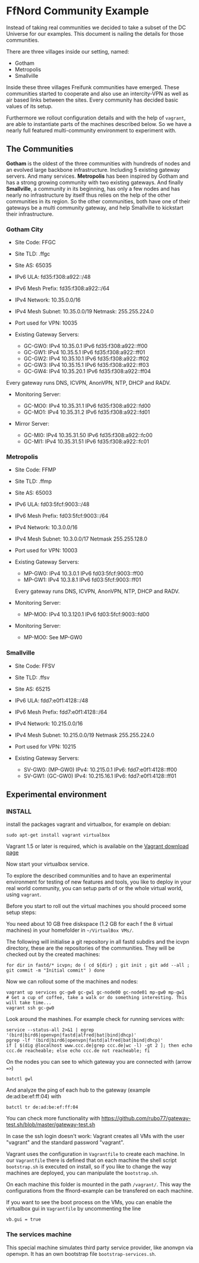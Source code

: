 # FfNord Community Example

Instead of taking real communities we decided to take a subset of the DC Universe
for our examples. This document is nailing the details for those communities.

There are three villages inside our setting, named:

 * Gotham
 * Metropolis
 * Smallville

Inside these three villages Freifunk communities have emerged. These communities
started to cooperate and also use an intercity-VPN as well as air based links
between the sites. Every community has decided basic values of its setup.

Furthermore we rollout configuration details and with the help of `vagrant`,
are able to instantiate parts of the machines described below. So we
have a nearly full featured multi-community environment to experiment with.

## The Communities 

**Gotham** is the oldest of the three communities with hundreds of nodes and
an evolved large backbone infrastructure. Including 5 existing gateway servers.
And many services. **Metropolis** has been inspired by Gotham and has a strong
growing community with two existing gateways. And finally **Smallville**, a community in its beginning, has
only a few nodes and has nearly no infrastructure by itself thus relies on the help of the other communities
in its region. So the other communities, both have one of their gateways
be a multi community gateway, and help Smallville to kickstart their infrastructure.

### Gotham City

 * Site Code: FFGC
 * Site TLD:  .ffgc
 * Site AS:   65035

 * IPv6 ULA:         fd35:f308:a922::/48
 * IPv6 Mesh Prefix: fd35:f308:a922::/64

 * IPv4 Network:     10.35.0.0/16
 * IPv4 Mesh Subnet: 10.35.0.0/19 Netmask: 255.255.224.0

 * Port used for VPN: 10035

 * Existing Gateway Servers:
   * GC-GW0: IPv4 10.35.0.1    IPv6 fd35:f308:a922::ff00
   * GC-GW1: IPv4 10.35.5.1    IPv6 fd35:f308:a922::ff01
   * GC-GW2: IPv4 10.35.10.1   IPv6 fd35:f308:a922::ff02
   * GC-GW3: IPv4 10.35.15.1   IPv6 fd35:f308:a922::ff03
   * GC-GW4: IPv4 10.35.20.1   IPv6 fd35:f308:a922::ff04

 Every gateway runs DNS, ICVPN, AnonVPN, NTP, DHCP and RADV.

 * Monitoring Server:
   * GC-MO0: IPv4 10.35.31.1   IPv6 fd35:f308:a922::fd00
   * GC-MO1: IPv4 10.35.31.2   IPv6 fd35:f308:a922::fd01

 * Mirror Server:
   * GC-MI0: IPv4 10.35.31.50   IPv6 fd35:f308:a922::fc00
   * GC-MI1: IPv4 10.35.31.51   IPv6 fd35:f308:a922::fc01


### Metropolis

 * Site Code: FFMP
 * Site TLD:  .ffmp
 * Site AS:   65003

 * IPv6 ULA:         fd03:5fcf:9003::/48
 * IPv6 Mesh Prefix: fd03:5fcf:9003::/64
  
 * IPv4 Network:     10.3.0.0/16 
 * IPv4 Mesh Subnet: 10.3.0.0/17 Netmask 255.255.128.0

 * Port used for VPN: 10003

 * Existing Gateway Servers:
   * MP-GW0: IPv4 10.3.0.1    IPv6 fd03:5fcf:9003::ff00
   * MP-GW1: IPv4 10.3.8.1    IPv6 fd03:5fcf:9003::ff01

   Every gateway runs DNS, ICVPN, AnonVPN, NTP, DHCP and RADV.

 * Monitoring Server:
   * MP-MO0: IPv4 10.3.120.1   IPv6  fd03:5fcf:9003::fd00

 * Monitoring Server:
   * MP-MO0: See MP-GW0


### Smallville

 * Site Code: FFSV
 * Site TLD:  .ffsv
 * Site AS:   65215

 * IPv6 ULA:         fdd7:e0f1:4128::/48 
 * IPv6 Mesh Prefix: fdd7:e0f1:4128::/64

 * IPv4 Network:     10.215.0.0/16
 * IPv4 Mesh Subnet: 10.215.0.0/19 Netmask 255.255.224.0
 
 * Port used for VPN: 10215

 * Existing Gateway Servers:
   * SV-GW0: (MP-GW0) IPv4: 10.215.0.1  IPv6: fdd7:e0f1:4128::ff00
   * SV-GW1: (GC-GW0) IPv4: 10.215.16.1  IPv6: fdd7:e0f1:4128::ff01


## Experimental environment

### INSTALL

install the packages vagrant and virtualbox, for example on debian:

    sudo apt-get install vagrant virtualbox
    
Vagrant 1.5 or later is required, which is available on the [Vagrant download page](http://www.vagrantup.com/downloads.html)

Now start your virtualbox service.

To explore the described communities and to have an experimental environment for
testing of new features and tools, you like to deploy in your real world community,
you can setup parts of or the whole virtual world, using `vagrant`.

Before you start to roll out the virtual machines you should proceed some setup steps:

You need about 10 GB free diskspace (1.2 GB for each f the 8 virtual machines) in your homefolder in `~/VirtualBox VMs/`.

The following will initialise a git repository in all fastd subdirs and the icvpn directory,
these are the repositories of the communities. They will be checked out by the created
machines:

    for dir in fastd/* icvpn; do ( cd ${dir} ; git init ; git add --all ; git commit -m "Initial commit" ) done

Now we can rollout some of the machines and nodes:

    vagrant up services gc-gw0 gc-gw1 gc-node00 gc-node01 mp-gw0 mp-gw1
    # Get a cup of coffee, take a walk or do something interesting. This will take time...
    vagrant ssh gc-gw0

Look around the mashines. For example check for running services with:

    service --status-all 2>&1 | egrep '(bird|bird6|openvpn|fastd|alfred|bat|bind|dhcp)'
    pgrep -lf '(bird|bird6|openvpn|fastd|alfred|bat|bind|dhcp)'
    if [ $(dig @localhost www.ccc.de|grep ccc.de|wc -l) -gt 2 ]; then echo ccc.de reacheable; else echo ccc.de not reacheable; fi

On the nodes you can see to which gateway you are connected with (arrow `=>`)

    batctl gwl

And analyze the ping of each hub to the gateway (example de:ad:be:ef:ff:04) with

    batctl tr de:ad:be:ef:ff:04

You can check more functionality with https://github.com/rubo77/gateway-test.sh/blob/master/gateway-test.sh
    

In case the ssh login doesn't work: Vagrant creates all VMs with the user "vagrant" and the standard password "vagrant". 

Vagrant uses the configuration in `Vagrantfile` to create each machine. In our `Vagrantfile` there is defined that on each machine the shell script `bootstrap.sh` is executed on install, so if you like to change the way machines are deployed, you can manipulate the `bootstrap.sh`.

On each machine this folder is mounted in the path `/vagrant/`. This way the configurations from the ffnord-example can be transfered on each machine.

If you want to see the boot process on the VMs, you can enable the virtualbox gui in `Vagrantfile` by uncommenting the line

    vb.gui = true


### The services machine

This special machine simulates third party service provider, like anonvpn via openvpn.
It has an own bootstrap file `bootstrap-services.sh`.
